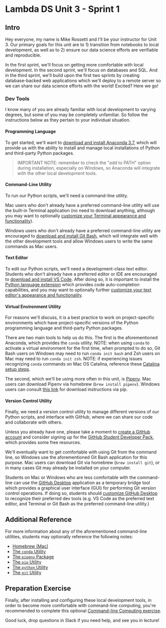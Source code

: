 # Lambda DS Unit 3 - Sprint 1

## Intro

Hey everyone, my name is Mike Rossetti and I'll be your instructor for Unit 3. Our primary goals for this unit are to 1) transition from notebooks to local development, as well as to 2) ensure our data science efforts are verifiable and reproducible.

In the first sprint, we'll focus on getting more comfortable with local development. In the second sprint, we'll focus on databases and SQL. And in the third sprint, we'll build upon the first two sprints by creating database-backed web applications which we'll deploy to a remote server so we can share our data science efforts with the world! Excited? Here we go!

### Dev Tools

I know many of you are already familiar with local development to varying degrees, but some of you may be completely unfamiliar. So follow the instructions below as they pertain to your individual situation.

#### Programming Language

To get started, we'll want to [download and install Anaconda 3.7](https://www.anaconda.com/distribution/), which will provide us with the ability to install and manage local installations of Python and third-party Python packages.

> IMPORTANT NOTE: remember to check the "add to PATH" option during installation, especially on Windows, so Anaconda will integrate with the other local development tools.

#### Command-Line Utility

To run our Python scripts, we'll need a command-line utility.

Mac users who don't already have a preferred command-line utility will use the built-in Terminal application (no need to download anything, although you may want to optionally [customize your Terminal appearance and functionality](https://github.com/prof-rossetti/intro-to-python/blob/master/exercises/command-line-computing/mac-terminal-config.md)).

Windows users who don't already have a preferred command-line utility are encouraged to [download and install Git Bash](https://git-scm.com/downloads), which will integrate well with the other development tools and allow Windows users to write the same commands as Mac users.

#### Text Editor

To edit our Python scripts, we'll need a development-class text editor. Students who don't already have a preferred editor or IDE are encouraged to [download and install VS Code](https://code.visualstudio.com/). After doing so, it is important to install the [Python language extension](https://github.com/prof-rossetti/intro-to-python/blob/master/notes/devtools/vs-code.md#python-syntax-auto-completion) which provides code auto-completion capabilities, and you may want to optionally further [customize your text editor's appearance and functionality](https://github.com/prof-rossetti/intro-to-python/blob/master/notes/devtools/vs-code.md#basic-configuration).

#### Virtual Environment Utility

For reasons we'll discuss, it is a best practice to work on project-specific environments which have project-specific versions of the Python programming language and third-party Python packages.

There are two main tools to help us do this. The first is the aforementioned Anaconda, which provides the `conda` utility. NOTE: when using `conda` to activate a virtual environment for the first time, when prompted to do so, Git Bash users on Windows may need to run `conda init bash` and Zsh users on Mac may need to run `conda init zsh`. NOTE: if experiencing issues recognizing `conda` commands on Mac OS Catalina, reference these [Catalina setup steps](https://github.com/prof-rossetti/intro-to-python/issues/13).

The second, which we'll be using more often in this unit, is [Pipenv](https://pipenv.readthedocs.io/en/latest/). Mac users can download Pipenv via homebrew (`brew install pipenv`). Windows users can consult [this link](https://pipenv.readthedocs.io/en/latest/install/#pragmatic-installation-of-pipenv) for download instructions via pip.

#### Version Control Utility

Finally, we need a version control utility to manage different versions of our Python scripts, and interface with GitHub, where we can share our code and collaborate with others.

Unless you already have one, please take a moment to [create a GitHub account](https://github.com/) and consider signing up for the [GitHub Student Developer Pack](https://education.github.com/pack), which provides some free resources.

We'll eventually want to get comfortable with using Git from the command line, so Windows use the aforementioned Git Bash application for this purpose. Mac users can download Git via homebrew (`brew install git`), or in many cases Git may already be installed on your computer.

Students on Mac or Windows who are less comfortable with the command-line can use the [GitHub Desktop](https://desktop.github.com/) application as a temporary bridge tool which provides a graphical user interface (GUI) for performing Git version control operations. If doing so, students should [customize GitHub Desktop](https://github.com/prof-rossetti/intro-to-python/blob/master/notes/devtools/github-desktop.md#configuration) to recognize their preferred dev tools (e.g. VS Code as the preferred text editor, and Terminal or Git Bash as the preferred command-line utility.)

## Additional Reference

For more information about any of the aforementioned command-line utilities, students may optionally reference the following notes:

  + [Homebrew (Mac)](https://github.com/prof-rossetti/intro-to-python/blob/master/notes/clis/brew.md)
  + [The `conda` Utility](https://github.com/prof-rossetti/intro-to-python/blob/master/notes/clis/conda.md)
  + [The `pipenv` Package](https://github.com/prof-rossetti/intro-to-python/blob/master/notes/python/packages/pipenv.md)
  + [The `pip` Utility](https://github.com/prof-rossetti/intro-to-python/blob/master/notes/clis/pip.md)
  + [The `python` Utility](https://github.com/prof-rossetti/intro-to-python/blob/master/notes/clis/python.md)
  + [The `git` Utility](https://github.com/prof-rossetti/intro-to-python/blob/master/notes/clis/git.md)

## Preparation Exercise

Finally, after installing and configuring these local development tools, in order to become more comfortable with command-line computing, you're recommended to complete this optional [Command-line Computing exercise](https://github.com/prof-rossetti/intro-to-python/tree/master/exercises/command-line-computing).

Good luck, drop questions in Slack if you need help, and see you in lecture!
